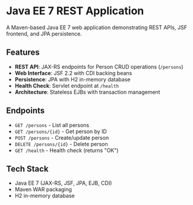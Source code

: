 # Java EE 7 REST Application

A Maven-based Java EE 7 web application demonstrating REST APIs, JSF frontend, and JPA persistence.

## Features

- **REST API**: JAX-RS endpoints for Person CRUD operations (`/persons`)
- **Web Interface**: JSF 2.2 with CDI backing beans
- **Persistence**: JPA with H2 in-memory database
- **Health Check**: Servlet endpoint at `/health`
- **Architecture**: Stateless EJBs with transaction management

## Endpoints

- `GET /persons` - List all persons
- `GET /persons/{id}` - Get person by ID
- `POST /persons` - Create/update person
- `DELETE /persons/{id}` - Delete person
- `GET /health` - Health check (returns "OK")

## Tech Stack

- Java EE 7 (JAX-RS, JSF, JPA, EJB, CDI)
- Maven WAR packaging
- H2 in-memory database
